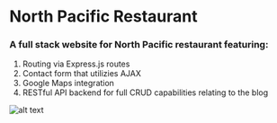 # North Pacific Restaurant

### A full stack website for North Pacific restaurant featuring: <br>
1. Routing via Express.js routes <br>
2. Contact form that utilizies AJAX <br>
3. Google Maps integration <br>
4. RESTful API backend for full CRUD capabilities relating to the blog <br>

![alt text](https://jeremyantonoff.com/img/work/np.JPG "North Pacific Restaurant")
